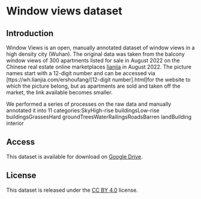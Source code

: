 # Window views dataset

##

## Introduction

Window Views is an open, manually annotated dataset of window views in a high density city (Wuhan). The original data was taken from the balcony window views of 300 apartments listed for sale in August 2022 on the Chinese real estate online marketplaces [lianjia](https://wh.lianjia.com/) in August 2022. The picture names start with a 12-digit number and can be accessed via [ttps://wh.lianjia.com/ershoufang/[12-digit number].html]for the website to which the picture belong, but as apartments are sold and taken off the market, the link available becomes smaller.

We performed a series of processes on the raw data and manually annotated it into 11 categories:SkyHigh-rise buildingsLow-rise buildingsGrassesHard groundTreesWaterRailingsRoadsBarren landBuilding interior

##

## Access

This dataset is available for download on [Google Drive](https://drive.google.com/file/d/1k4emi0omjYfOYbZOBsMmYVisxc9IbhWX/view?usp=sharing).

## License

This dataset is released under the [CC BY 4.0](https://creativecommons.org/licenses/by/4.0/) license.
